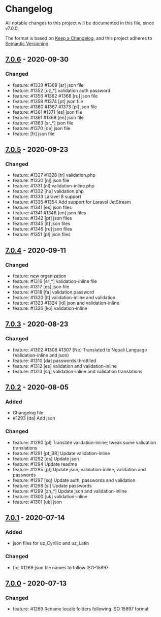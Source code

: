 # Changelog

All notable changes to this project will be documented in this file, since v7.0.0.

The format is based on [Keep a Changelog](https://keepachangelog.com/en/1.0.0/),
and this project adheres to [Semantic Versioning](https://semver.org/spec/v2.0.0.html).

## [7.0.6] - 2020-09-30

### Changed

 * feature: #1339 #1369 [ar] json file
 * feature: #1352 [uz_*] validation auth password
 * feature: #1356 #1362 #1368 [ru] json file
 * feature: #1358 #1374 [pt] json file
 * feature: #1360 #1367 #1373 [pl] json file
 * feature: #1361 #1371 [es] json file
 * feature: #1361 #1368 [en] json file
 * feature: #1363 [sr_*] json file
 * feature: #1370 [de] json file
 * feature: [fr] json file

## [7.0.5] - 2020-09-23

### Changed

 * feature: #1327 #1328 [tr] validation.php
 * feature: #1330 [nl] json file
 * feature: #1331 [nl] validation-inline.php
 * feature: #1332 [hu] validation.php
 * feature: #1333 Laravel 8 support
 * feature: #1335 #1354 Add support for Laravel JetStream
 * feature: #1341 [es] json files
 * feature: #1341 #1346 [en] json files
 * feature: #1342 [pt] json files
 * feature: #1345 [it] json files
 * feature: #1346 [ru] json files
 * feature: #1351 [pl] json files

## [7.0.4] - 2020-09-11

### Changed

 * feature: new organization
 * feature: #1316 [sr_*] validation-inline file
 * feature: #1317 [es] json file
 * feature: #1318 [fa] validation.password
 * feature: #1320 [lt] validation-inline and validation
 * feature: #1323 #1324 [id] json and validation-inline
 * feature: #1326 [ko] validation-inline

## [7.0.3] - 2020-08-23

### Changed

 * feature: #1302 #1306 #1307 [Ne] Translated to Nepali Language (Validation-inline and json)
 * feature: #1310 [da] passwords.throttlled
 * feature: #1312 [es] validation and validation-inline
 * feature: #1313 [sq] validation-inline and validation translations

## [7.0.2] - 2020-08-05

### Added

 * Changelog file
 * #1293 [da] Add json

### Changed

 * feature: #1290 [pl] Translate validation-inline; tweak some validation translations
 * feature: #1291 [pt_BR] Update validation-inline
 * feature: #1292 [es] Update json
 * feature: #1294 Update readme
 * feature: #1295 [pt] Update json, validation-inline, validation and passwords
 * feature: #1297 [sq] Update auth, passwords and validation
 * feature: #1298 [si] Update passwords
 * feature: #1299 [zh_*] Update json and validation-inline
 * feature: #1300 [uk] validation-inline
 * feature: #1301 [uk] json

## [7.0.1] - 2020-07-14

### Added

 * json files for uz_Cyrillic and uz_Latin

### Changed

 * fix: #1269 json file names to follow ISO-15897

## [7.0.0] - 2020-07-13

### Changed

 * feature: #1269 Rename locale folders following ISO 15897 format

[Unreleased]: https://github.com/caouecs/Laravel-lang/compare/7.0.6...master
[7.0.6]: https://github.com/caouecs/Laravel-lang/compare/7.0.5...7.0.6
[7.0.5]: https://github.com/caouecs/Laravel-lang/compare/7.0.4...7.0.5
[7.0.4]: https://github.com/caouecs/Laravel-lang/compare/7.0.3...7.0.4
[7.0.3]: https://github.com/caouecs/Laravel-lang/compare/7.0.2...7.0.3
[7.0.2]: https://github.com/caouecs/Laravel-lang/compare/7.0.1...7.0.2
[7.0.1]: https://github.com/caouecs/Laravel-lang/compare/7.0.0...7.0.1
[7.0.0]: https://github.com/caouecs/Laravel-lang/compare/6.1.4...7.0.0

